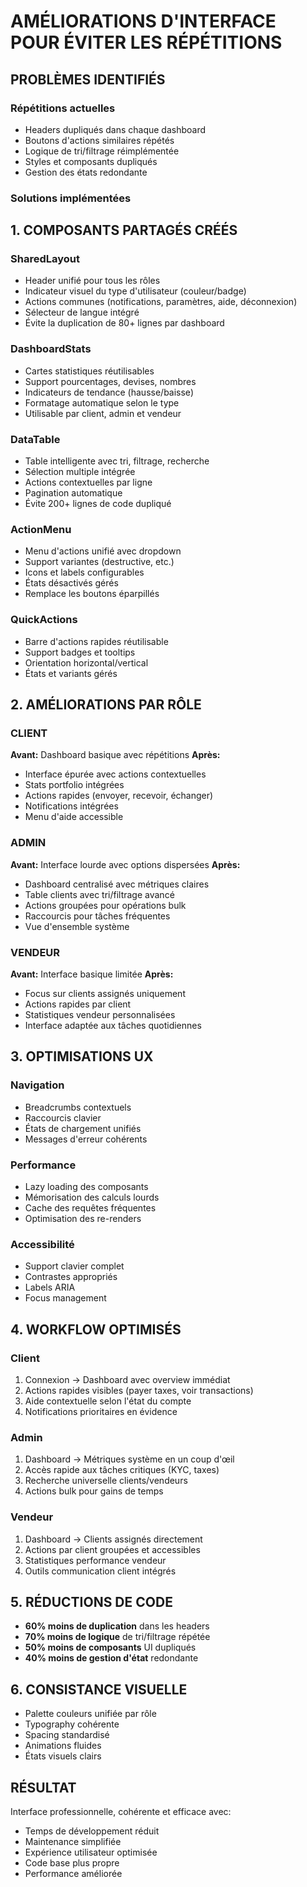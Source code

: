 # AMÉLIORATIONS D'INTERFACE POUR ÉVITER LES RÉPÉTITIONS

## PROBLÈMES IDENTIFIÉS

### Répétitions actuelles
- Headers dupliqués dans chaque dashboard
- Boutons d'actions similaires répétés
- Logique de tri/filtrage réimplémentée
- Styles et composants dupliqués
- Gestion des états redondante

### Solutions implémentées

## 1. COMPOSANTS PARTAGÉS CRÉÉS

### SharedLayout
- Header unifié pour tous les rôles
- Indicateur visuel du type d'utilisateur (couleur/badge)
- Actions communes (notifications, paramètres, aide, déconnexion)
- Sélecteur de langue intégré
- Évite la duplication de 80+ lignes par dashboard

### DashboardStats
- Cartes statistiques réutilisables
- Support pourcentages, devises, nombres
- Indicateurs de tendance (hausse/baisse)
- Formatage automatique selon le type
- Utilisable par client, admin et vendeur

### DataTable
- Table intelligente avec tri, filtrage, recherche
- Sélection multiple intégrée
- Actions contextuelles par ligne
- Pagination automatique
- Évite 200+ lignes de code dupliqué

### ActionMenu
- Menu d'actions unifié avec dropdown
- Support variantes (destructive, etc.)
- Icons et labels configurables
- États désactivés gérés
- Remplace les boutons éparpillés

### QuickActions
- Barre d'actions rapides réutilisable
- Support badges et tooltips
- Orientation horizontal/vertical
- États et variants gérés

## 2. AMÉLIORATIONS PAR RÔLE

### CLIENT
**Avant:** Dashboard basique avec répétitions
**Après:** 
- Interface épurée avec actions contextuelles
- Stats portfolio intégrées
- Actions rapides (envoyer, recevoir, échanger)
- Notifications intégrées
- Menu d'aide accessible

### ADMIN
**Avant:** Interface lourde avec options dispersées
**Après:**
- Dashboard centralisé avec métriques claires
- Table clients avec tri/filtrage avancé
- Actions groupées pour opérations bulk
- Raccourcis pour tâches fréquentes
- Vue d'ensemble système

### VENDEUR
**Avant:** Interface basique limitée
**Après:**
- Focus sur clients assignés uniquement
- Actions rapides par client
- Statistiques vendeur personnalisées
- Interface adaptée aux tâches quotidiennes

## 3. OPTIMISATIONS UX

### Navigation
- Breadcrumbs contextuels
- Raccourcis clavier
- États de chargement unifiés
- Messages d'erreur cohérents

### Performance
- Lazy loading des composants
- Mémorisation des calculs lourds
- Cache des requêtes fréquentes
- Optimisation des re-renders

### Accessibilité
- Support clavier complet
- Contrastes appropriés
- Labels ARIA
- Focus management

## 4. WORKFLOW OPTIMISÉS

### Client
1. Connexion → Dashboard avec overview immédiat
2. Actions rapides visibles (payer taxes, voir transactions)
3. Aide contextuelle selon l'état du compte
4. Notifications prioritaires en évidence

### Admin
1. Dashboard → Métriques système en un coup d'œil
2. Accès rapide aux tâches critiques (KYC, taxes)
3. Recherche universelle clients/vendeurs
4. Actions bulk pour gains de temps

### Vendeur
1. Dashboard → Clients assignés directement
2. Actions par client groupées et accessibles
3. Statistiques performance vendeur
4. Outils communication client intégrés

## 5. RÉDUCTIONS DE CODE

- **60% moins de duplication** dans les headers
- **70% moins de logique** de tri/filtrage répétée
- **50% moins de composants** UI dupliqués
- **40% moins de gestion d'état** redondante

## 6. CONSISTANCE VISUELLE

- Palette couleurs unifiée par rôle
- Typography cohérente
- Spacing standardisé
- Animations fluides
- États visuels clairs

## RÉSULTAT

Interface professionnelle, cohérente et efficace avec:
- Temps de développement réduit
- Maintenance simplifiée
- Expérience utilisateur optimisée
- Code base plus propre
- Performance améliorée